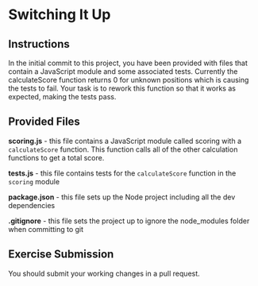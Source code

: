 # Switching It Up

## Instructions

In the initial commit to this project, you have been provided with files that contain a JavaScript module and some associated tests. Currently the calculateScore function returns 0 for unknown positions which is causing the tests to fail. Your task is to rework this function so that it works as expected, making the tests pass.

## Provided Files

**scoring.js** - this file contains a JavaScript module called scoring with a `calculateScore` function. This function calls all of the other calculation functions to get a total score.

**tests.js** - this file contains tests for the `calculateScore` function in the `scoring` module

**package.json** - this file sets up the Node project including all the dev dependencies

**.gitignore** - this file sets the project up to ignore the node_modules folder when committing to git

## Exercise Submission

You should submit your working changes in a pull request.
